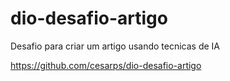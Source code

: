 # dio-desafio-artigo
Desafio para criar um artigo usando tecnicas de IA

https://github.com/cesarps/dio-desafio-artigo
